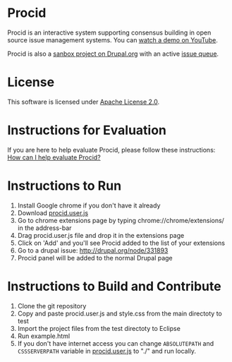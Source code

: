 Procid
======

Procid is an interactive system supporting consensus building in open source issue management systems.
You can [watch a demo on YouTube](https://www.youtube.com/watch?v=a_kHWOjXEtQ).

Procid is also a [sanbox project on Drupal.org](https://drupal.org/sandbox/rzilouc2/2032763) with an active [issue queue](https://drupal.org/project/issues/2032763?status=All&categories=All).

License
=======

This software is licensed under [Apache License 2.0](http://www.apache.org/licenses/LICENSE-2.0.html).

Instructions for Evaluation
===========================
If you are here to help evaluate Procid, please follow these instructions: [How can I help evaluate Procid?](https://github.com/albaloo/procid-client/blob/master/EvaluatingProcid.md)

Instructions to Run
===================

1. Install Google chrome if you don't have it already
1. Download [procid.user.js](https://github.com/albaloo/procid-client/raw/master/procid.user.js)
1. Go to chrome extensions page by typing chrome://chrome/extensions/ in the address-bar
1. Drag procid.user.js file and drop it in the extensions page
1. Click on 'Add' and you'll see Procid added to the list of your extensions
1. Go to a drupal issue: http://drupal.org/node/331893
1. Procid panel will be added to the normal Drupal page

Instructions to Build and Contribute
====================================

1. Clone the git repository
1. Copy and paste procid.user.js and style.css from the main directoty to test
1. Import the project files from the test directoty to Eclipse
1. Run example.html
1. If you don't have internet access you can change `ABSOLUTEPATH` and `CSSSERVERPATH` variable in [procid.user.js](https://github.com/albaloo/procid-client/raw/master/procid.user.js) to "./" and run locally.

